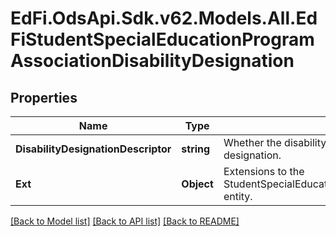 # EdFi.OdsApi.Sdk.v62.Models.All.EdFiStudentSpecialEducationProgramAssociationDisabilityDesignation

## Properties

Name | Type | Description | Notes
------------ | ------------- | ------------- | -------------
**DisabilityDesignationDescriptor** | **string** | Whether the disability is IDEA, Section 504, or other disability designation. | 
**Ext** | **Object** | Extensions to the StudentSpecialEducationProgramAssociationDisabilityDesignation entity. | [optional] 

[[Back to Model list]](../README.md#documentation-for-models) [[Back to API list]](../README.md#documentation-for-api-endpoints) [[Back to README]](../README.md)

